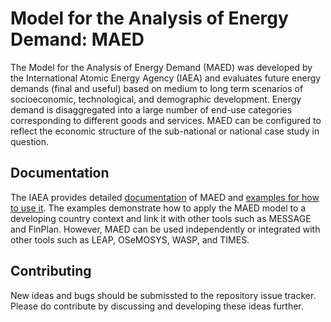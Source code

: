 # Model for the Analysis of Energy Demand: MAED
The Model for the Analysis of Energy Demand (MAED) was developed by the International Atomic Energy Agency (IAEA) and evaluates future energy demands (final and useful) based on medium to long term scenarios of socioeconomic, technological, and demographic development. Energy demand is disaggregated into a large number of end-use categories corresponding to different goods and services. MAED can be configured to reflect the economic structure of the sub-national or national case study in question.

## Documentation
The IAEA provides detailed [documentation](https://www.iaea.org/publications/7430/model-for-analysis-of-energy-demand-maed-2) of MAED and [examples for how to use it](https://www.iaea.org/topics/energy-planning/case-studies). The examples demonstrate how to apply the MAED model to a developing country context and link it with other tools such as MESSAGE and FinPlan. However, MAED can be used independently or integrated with other tools such as LEAP, OSeMOSYS, WASP, and TIMES.

## Contributing
New ideas and bugs should be submissted to the repository issue tracker. Please do contribute by discussing and developing these ideas further.
